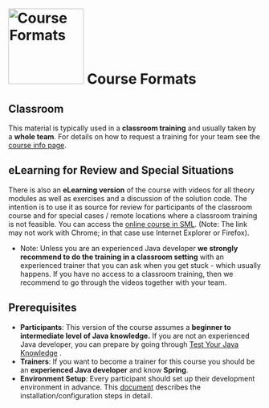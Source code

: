# <img src="https://github.wdf.sap.corp/cc-java-dev/cc-coursematerial/blob/master/Z_ReuseImages/images/training.jpg" width="150" alt="Course Formats"/> Course Formats

## Classroom
This material is typically used in a **classroom training** and usually taken by a **whole team**. For details on how to request a training for your team see the [course info page](https://jam4.sapjam.com/wiki/show/EGWlK3mtzql9i8c3jVNNgk?_lightbox=true). 

## eLearning for Review and Special Situations
There is also an **eLearning version** of the course with videos for all theory modules as well as exercises and a discussion of the solution code. The intention is to use it as source for review for participants of the classroom course and for special cases / remote locations where a classroom training is not feasible. You can access the [online course in SML](https://performancemanager5.successfactors.eu/sf/learning?destUrl=https%3a%2f%2fsap%2eplateau%2ecom%2flearning%2fuser%2fdeeplink%5fredirect%2ejsp%3flinkId%3dITEM%5fDETAILS%26componentID%3dDEV%5fMSDEV%5fPA%5fCLOUD%5f1604%26componentTypeID%3dCOURSE%26revisionDate%3d1462439340000%26fromSF%3dY&company=SAP). (Note: The link may not work with Chrome; in that case use Internet Explorer or Firefox).
  
* Note: Unless you are an experienced Java developer **we strongly recommend to do the training in a classroom setting** with an experienced trainer that you can ask when you get stuck - which usually happens. If you have no access to a classroom training, then we recommend to go through the videos together with your team.

## Prerequisites
- **Participants**: This version of the course assumes a **beginner to intermediate level of Java knowledge.** If you are not an experienced Java developer, you can prepare by going through [Test Your Java Knowledge](https://github.wdf.sap.corp/cc-java-dev/cc-coursematerial/blob/master/CoursePrerequisites/README.md#test-your-java-knowledge---are-you-ready-for-the-training) .
- **Trainers**: 
If you want to become a trainer for this course you should be an **experienced Java developer** and know **Spring**.
- **Environment Setup**: Every participant should set up their development environment in advance. This [document](https://github.wdf.sap.corp/cc-java-dev/cc-coursematerial/blob/master/CoursePrerequisites/README.md) describes the installation/configuration steps in detail.
